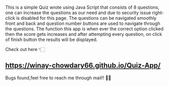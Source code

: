 This is a simple Quiz wrote using Java Script that consists of 8 questions, one can increase the questions as our need and due to security issue right-click is disabled for this page. The questions can be navigated smoothly front and back and question number buttons are used to navigate through the questions. The function this app is when ever the correct option clicked then the score gets increases and after attempting every question, on click of finish button the results will be displayed.

Check out here 👇🏻

##  https://winay-chowdary66.github.io/Quiz-App/ 



















Bugs found,feel free to reach me through mail‼ 🤝🏻

